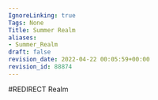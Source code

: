 ```yaml
---
IgnoreLinking: true
Tags: None
Title: Summer Realm
aliases:
- Summer_Realm
draft: false
revision_date: 2022-04-22 00:05:59+00:00
revision_id: 88874
---
```


#REDIRECT Realm